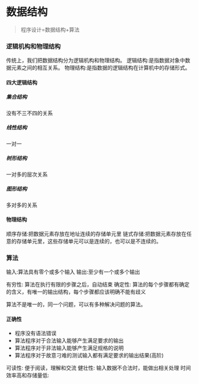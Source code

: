 # 数据结构
 
> 程序设计=数据结构+算法 
 
### 逻辑机构和物理结构
传统上，我们把数据结构分为逻辑机构和物理结构。 
逻辑结构:是指数据对象中数据元素之间的相互关系。 
物理结构:是指数据的逻辑结构在计算机中的存储形式。 
 
#### 四大逻辑结构
##### 集合结构
没有不三不四的关系
##### 线性结构
一对一
##### 树形结构
一对多的层次关系
##### 图形结构
多对多的关系
#### 物理结构
顺序存储:把数据元素存放在地址连续的存储单元里 
链式存储:把数据元素存放在任意的存储单元里，这些存储单元可以是连续的，也可以是不连续的。 
 
### 算法
输入:算法具有零个或多个输入 
输出:至少有一个或多个输出 
 
有穷性: 
算法在执行有限的步骤之后，自动结束 
确定性: 
算法的每个步骤都有确定的含义，有唯一的输出结构，每个步骤都应该明确不能有歧义 
 
算法不是唯一的，同一个问题，可以有多种解决问题的算法。 
 
#### 正确性
* 程序没有语法错误
* 算法程序对于合法输入能够产生满足要求的输出
* 算法程序对于非法输入能够产生满足规格的说明 
* 算法程序对于故意刁难的测试输入都有满足要求的输出结果(高阶) 
 
可读性: 
便于阅读，理解和交流 
健壮性:
输入数据不合法时，能做出相关处理
时间效率高和存储量低:
 